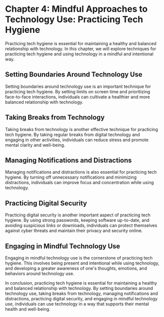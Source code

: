 Chapter 4: Mindful Approaches to Technology Use: Practicing Tech Hygiene
========================================================================

Practicing tech hygiene is essential for maintaining a healthy and balanced relationship with technology. In this chapter, we will explore techniques for practicing tech hygiene and using technology in a mindful and intentional way.

Setting Boundaries Around Technology Use
----------------------------------------

Setting boundaries around technology use is an important technique for practicing tech hygiene. By setting limits on screen time and prioritizing face-to-face interactions, individuals can cultivate a healthier and more balanced relationship with technology.

Taking Breaks from Technology
-----------------------------

Taking breaks from technology is another effective technique for practicing tech hygiene. By taking regular breaks from digital technology and engaging in other activities, individuals can reduce stress and promote mental clarity and well-being.

Managing Notifications and Distractions
---------------------------------------

Managing notifications and distractions is also essential for practicing tech hygiene. By turning off unnecessary notifications and minimizing distractions, individuals can improve focus and concentration while using technology.

Practicing Digital Security
---------------------------

Practicing digital security is another important aspect of practicing tech hygiene. By using strong passwords, keeping software up-to-date, and avoiding suspicious links or downloads, individuals can protect themselves against cyber threats and maintain their privacy and security online.

Engaging in Mindful Technology Use
----------------------------------

Engaging in mindful technology use is the cornerstone of practicing tech hygiene. This involves being present and intentional while using technology, and developing a greater awareness of one's thoughts, emotions, and behaviors around technology use.

In conclusion, practicing tech hygiene is essential for maintaining a healthy and balanced relationship with technology. By setting boundaries around technology use, taking breaks from technology, managing notifications and distractions, practicing digital security, and engaging in mindful technology use, individuals can use technology in a way that supports their mental health and well-being.
